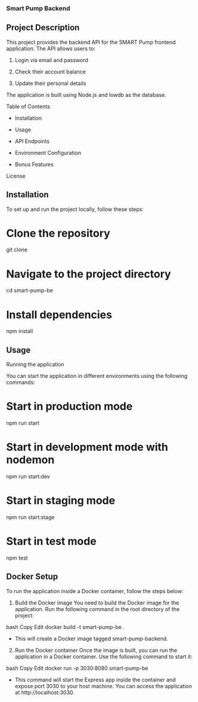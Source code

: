 ### Smart Pump Backend

## Project Description

This project provides the backend API for the SMART Pump frontend application. The API allows users to:

1.  Login via email and password

2.  Check their account balance

3.  Update their personal details

The application is built using Node.js and lowdb as the database.

Table of Contents

*  Installation

*  Usage

*  API Endpoints

*  Environment Configuration

*  Bonus Features

License

## Installation

To set up and run the project locally, follow these steps:

# Clone the repository
git clone <repo-url>

# Navigate to the project directory
cd smart-pump-be

# Install dependencies
npm install

## Usage

Running the application

You can start the application in different environments using the following commands:
# Start in production mode
npm run start

# Start in development mode with nodemon
npm run start:dev

# Start in staging mode
npm run start:stage

# Start in test mode
npm test

## Docker Setup
To run the application inside a Docker container, follow the steps below:

1. Build the Docker image
You need to build the Docker image for the application. Run the following command in the root directory of the project:

bash
Copy
Edit
docker build -t smart-pump-be .
* This will create a Docker image tagged smart-pump-backend.

2. Run the Docker container
Once the image is built, you can run the application in a Docker container. Use the following command to start it:

bash
Copy
Edit
docker run -p 3030:8080 smart-pump-be
* This command will start the Express app inside the container and expose port 3030 to your host machine. You can access the application at http://localhost:3030.